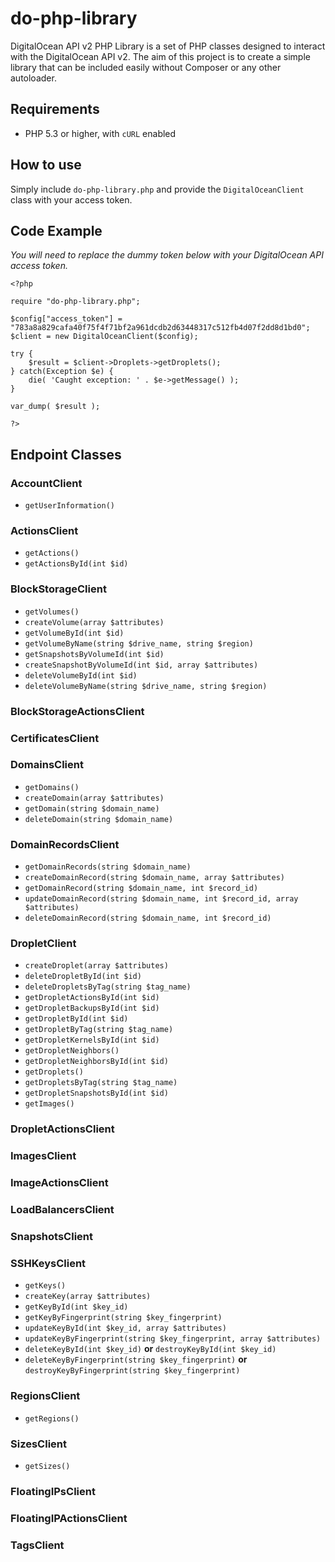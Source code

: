 # do-php-library

DigitalOcean API v2 PHP Library is a set of PHP classes designed to interact with the DigitalOcean API v2. The aim of this project is to create a simple library that can be included easily without Composer or any other autoloader.

## Requirements

* PHP 5.3 or higher, with `cURL` enabled


## How to use

Simply include `do-php-library.php` and provide the `DigitalOceanClient` class with your access token.

## Code Example

*You will need to replace the dummy token below with your  DigitalOcean API access token.*

```
<?php

require "do-php-library.php";

$config["access_token"] = "783a8a829cafa40f75f4f71bf2a961dcdb2d63448317c512fb4d07f2dd8d1bd0";
$client = new DigitalOceanClient($config);

try {
    $result = $client->Droplets->getDroplets();
} catch(Exception $e) {
    die( 'Caught exception: ' . $e->getMessage() );
}

var_dump( $result );

?>
```

## Endpoint Classes

### AccountClient

* `getUserInformation()`

### ActionsClient

* `getActions()`
* `getActionsById(int $id)`

### BlockStorageClient

* `getVolumes()`
* `createVolume(array $attributes)`
* `getVolumeById(int $id)`
* `getVolumeByName(string $drive_name, string $region)`
* `getSnapshotsByVolumeId(int $id)`
* `createSnapshotByVolumeId(int $id, array $attributes)`
* `deleteVolumeById(int $id)`
* `deleteVolumeByName(string $drive_name, string $region)`

### BlockStorageActionsClient

### CertificatesClient

### DomainsClient

* `getDomains()`
* `createDomain(array $attributes)`
* `getDomain(string $domain_name)`
* `deleteDomain(string $domain_name)`

### DomainRecordsClient

* `getDomainRecords(string $domain_name)`
* `createDomainRecord(string $domain_name, array $attributes)`
* `getDomainRecord(string $domain_name, int $record_id)`
* `updateDomainRecord(string $domain_name, int $record_id, array $attributes)`
* `deleteDomainRecord(string $domain_name, int $record_id)`

### DropletClient

* `createDroplet(array $attributes)`
* `deleteDropletById(int $id)`
* `deleteDropletsByTag(string $tag_name)`
* `getDropletActionsById(int $id)`
* `getDropletBackupsById(int $id)`
* `getDropletById(int $id)`
* `getDropletByTag(string $tag_name)`
* `getDropletKernelsById(int $id)`
* `getDropletNeighbors()`
* `getDropletNeighborsById(int $id)`
* `getDroplets()`
* `getDropletsByTag(string $tag_name)`
* `getDropletSnapshotsById(int $id)`
* `getImages()`

### DropletActionsClient

### ImagesClient

### ImageActionsClient

### LoadBalancersClient

### SnapshotsClient

### SSHKeysClient

* `getKeys()`
* `createKey(array $attributes)`
* `getKeyById(int $key_id)`
* `getKeyByFingerprint(string $key_fingerprint)`
* `updateKeyById(int $key_id, array $attributes)`
* `updateKeyByFingerprint(string $key_fingerprint, array $attributes)`
* `deleteKeyById(int $key_id)`  __or__  `destroyKeyById(int $key_id)`
* `deleteKeyByFingerprint(string $key_fingerprint)`  __or__  `destroyKeyByFingerprint(string $key_fingerprint)`

### RegionsClient

* `getRegions()`

### SizesClient

* `getSizes()`

### FloatingIPsClient

### FloatingIPActionsClient

### TagsClient

